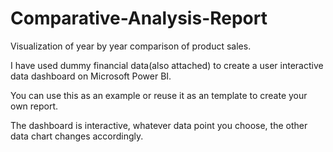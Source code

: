 # Comparative-Analysis-Report
Visualization of year by year comparison of product sales.



I have used dummy financial data(also attached) to create a user interactive data dashboard on Microsoft Power BI. 




You can use this as an example or reuse it as an template to create your own report.

The dashboard is interactive, whatever data point you choose, the other data chart changes accordingly.

